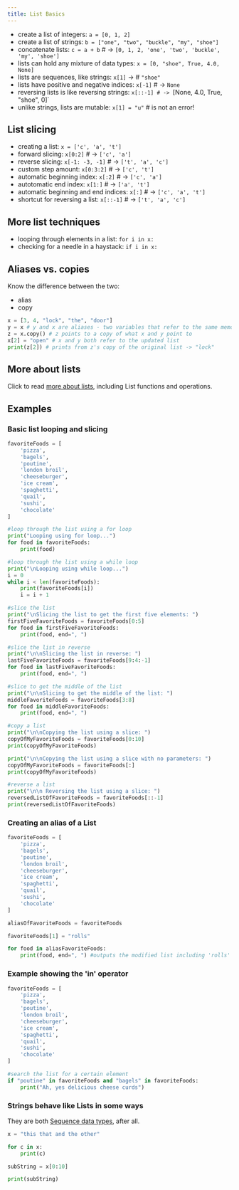 ```yaml
---
title: List Basics
---
```


- create a list of integers: `a = [0, 1, 2]`
- create a list of strings: `b = ["one", "two", "buckle", "my", "shoe"]`
- concatenate lists: `c = a + b` # -> `[0, 1, 2, 'one', 'two', 'buckle', 'my', 'shoe']`
- lists can hold any mixture of data types: `x = [0, "shoe", True, 4.0, None]`
- lists are sequences, like strings: `x[1]` -> # `"shoe"`
- lists have positive and negative indices: `x[-1]` # -> `None`
- reversing lists is like reversing strings: `x[::-1] # -> `[None, 4.0, True, "shoe", 0]`
- unlike strings, lists are mutable: `x[1] = "u"` # is not an error!

## List slicing

- creating a list: `x = ['c', 'a', 't']`
- forward slicing: `x[0:2]` # -> `['c', 'a']`
- reverse slicing: `x[-1: -3, -1]` # -> `['t', 'a', 'c']`
- custom step amount: `x[0:3:2]` # -> `['c', 't']`
- automatic beginning index: `x[:2]` # -> `['c', 'a']`
- autotomatic end index: `x[1:]` # -> `['a', 't']`
- automatic beginning and end indices: `x[:]` # -> `['c', 'a', 't']`
- shortcut for reversing a list: `x[::-1]` # -> `['t', 'a', 'c']`

## More list techniques

- looping through elements in a list: `for i in x:`
- checking for a needle in a haystack: `if i in x:`

## Aliases vs. copies

Know the difference between the two:

- alias
- copy

```python
x = [3, 4, "lock", "the", "door"]
y = x # y and x are aliases - two variables that refer to the same memory address
z = x.copy() # z points to a copy of what x and y point to
x[2] = "open" # x and y both refer to the updated list
print(z[2]) # prints from z's copy of the original list -> "lock"
```

## More about lists

Click to read [more about lists](../list-more), including List functions and operations.

## Examples

### Basic list looping and slicing

```python
favoriteFoods = [
    'pizza',
    'bagels',
    'poutine',
    'london broil',
    'cheeseburger',
    'ice cream',
    'spaghetti',
    'quail',
    'sushi',
    'chocolate'
]

#loop through the list using a for loop
print("Looping using for loop...")
for food in favoriteFoods:
    print(food)

#loop through the list using a while loop
print("\nLooping using while loop...")
i = 0
while i < len(favoriteFoods):
    print(favoriteFoods[i])
    i = i + 1

#slice the list
print("\nSlicing the list to get the first five elements: ")
firstFiveFavoriteFoods = favoriteFoods[0:5]
for food in firstFiveFavoriteFoods:
    print(food, end=", ")

#slice the list in reverse
print("\n\nSlicing the list in reverse: ")
lastFiveFavoriteFoods = favoriteFoods[9:4:-1]
for food in lastFiveFavoriteFoods:
    print(food, end=", ")

#slice to get the middle of the list
print("\n\nSlicing to get the middle of the list: ")
middleFavoriteFoods = favoriteFoods[3:8]
for food in middleFavoriteFoods:
    print(food, end=", ")

#copy a list
print("\n\nCopying the list using a slice: ")
copyOfMyFavoriteFoods = favoriteFoods[0:10]
print(copyOfMyFavoriteFoods)

print("\n\nCopying the list using a slice with no parameters: ")
copyOfMyFavoriteFoods = favoriteFoods[:]
print(copyOfMyFavoriteFoods)

#reverse a list
print("\n\n Reversing the list using a slice: ")
reversedListOfFavoriteFoods = favoriteFoods[::-1]
print(reversedListOfFavoriteFoods)
```

### Creating an alias of a List

```python
favoriteFoods = [
    'pizza',
    'bagels',
    'poutine',
    'london broil',
    'cheeseburger',
    'ice cream',
    'spaghetti',
    'quail',
    'sushi',
    'chocolate'
]

aliasOfFavoriteFoods = favoriteFoods

favoriteFoods[1] = "rolls"

for food in aliasFavoriteFoods:
    print(food, end=", ") #outputs the modified list including 'rolls' instead of bagels
```

### Example showing the \'in\' operator

```python
favoriteFoods = [
    'pizza',
    'bagels',
    'poutine',
    'london broil',
    'cheeseburger',
    'ice cream',
    'spaghetti',
    'quail',
    'sushi',
    'chocolate'
]

#search the list for a certain element
if "poutine" in favoriteFoods and "bagels" in favoriteFoods:
    print("Ah, yes delicious cheese curds")
```

### Strings behave like Lists in some ways

They are both [Sequence data types](https://docs.python.org/3.5/library/stdtypes.html#sequence-types-list-tuple-range), after all.

```python
x = "this that and the other"

for c in x:
    print(c)

subString = x[0:10]

print(subString)
```
